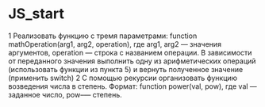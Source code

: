 # JS_start

1 Реализовать функцию с тремя параметрами: function mathOperation(arg1, arg2, operation), где arg1, arg2 — значения аргументов, operation — строка с названием операции. В зависимости от переданного значения выполнить одну из арифметических операций (использовать функции из пункта 5) и вернуть полученное значение (применить switch)
2 С помощью рекурсии организовать функцию возведения числа в степень. Формат: function power(val, pow), где val — заданное число, pow–— степень.
